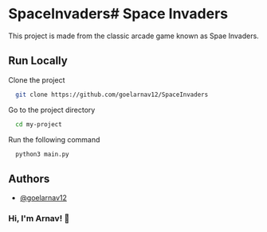# SpaceInvaders# Space Invaders

This project is made from the classic arcade game known as Spae Invaders.

## Run Locally

Clone the project

```bash
  git clone https://github.com/goelarnav12/SpaceInvaders
```

Go to the project directory

```bash
  cd my-project
```

Run the following command

```bash
  python3 main.py
```


## Authors

- [@goelarnav12](https://www.github.com/goelarnav12)


### Hi, I'm Arnav! 👋

